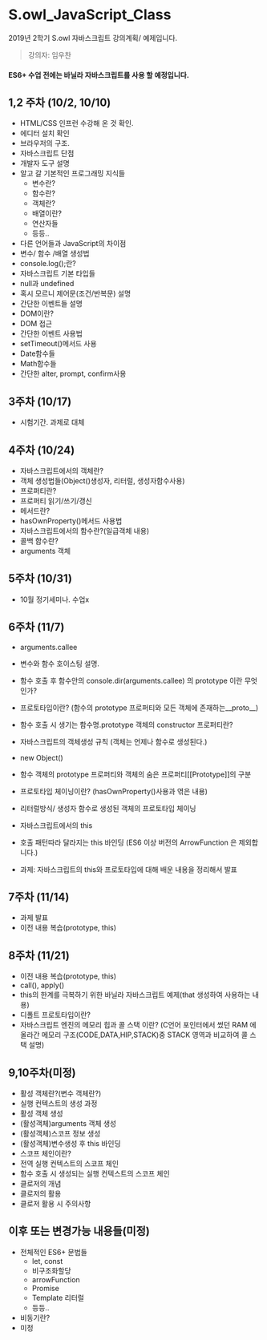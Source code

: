 # S.owl_JavaScript_Class
2019년 2학기 S.owl 자바스크립트 강의계획/ 예제입니다.<br>
>강의자: 임우찬
#### ES6+ 수업 전에는 바닐라 자바스크립트를 사용 할 예정입니다.
## 1,2 주차 (10/2, 10/10)
  - HTML/CSS 인프런 수강해 온 것 확인.
  - 에디터 설치 확인
  - 브라우저의 구조.
  - 자바스크립트 단점
  - 개발자 도구 설명
  - 알고 갈 기본적인 프로그래밍 지식들
      -  변수란?
      -  함수란?
      -  객체란?
      -  배열이란?
      -  연산자들
      -  등등..
  - 다른 언어들과 JavaScript의 차이점
  - 변수/ 함수 /배열 생성법
  - console.log();란?
  - 자바스크립트 기본 타입들
  - null과 undefined
  - 혹시 모르니 제어문(조건/반복문) 설명
  - 간단한 이벤트들 설명
  - DOM이란?
  - DOM 접근
  - 간단한 이벤트 사용법
  - setTimeout()메서드 사용
  - Date함수들
  - Math함수들
  - 간단한 alter, prompt, confirm사용
## 3주차 (10/17)
  - 시험기간. 과제로 대체
## 4주차 (10/24)
  - 자바스크립트에서의 객체란?
  - 객체 생성법들(Object()생성자, 리터럴, 생성자함수사용)
  - 프로퍼티란?
  - 프로퍼티 읽기/쓰기/갱신
  - 메서드란?
  - hasOwnProperty()메서드 사용법
  - 자바스크립트에서의 함수란?(일급객체 내용)
  - 콜백 함수란?
  - arguments 객체
## 5주차 (10/31)
  - 10월 정기세미나. 수업x
## 6주차 (11/7)
  - arguments.callee
  - 변수와 함수 호이스팅 설명.
  - 함수 호출 후 함수안의 console.dir(arguments.callee) 의 prototype 이란 무엇인가?
  - 프로토타입이란? (함수의 prototype 프로퍼티와 모든 객체에 존재하는__proto__)
  - 함수 호출 시 생기는 함수명.prototype 객체의 constructor 프로퍼티란?
  - 자바스크립트의 객체생성 규칙 (객체는 언제나 함수로 생성된다.)
  - new Object()
  - 함수 객체의 prototype 프로퍼티와 객체의 숨은 프로퍼티[[Prototype]]의 구분
  - 프로토타입 체이닝이란? (hasOwnProperty()사용과 엮은 내용)
  - 리터럴방식/ 생성자 함수로 생성된 객체의 프로토타입 체이닝
  - 자바스크립트에서의 this
  - 호출 패턴따라 달라지는 this 바인딩 (ES6 이상 버전의 ArrowFunction 은 제외합니다.)
  
  - 과제: 자바스크립트의 this와 프로토타입에 대해 배운 내용을 정리해서 발표  
## 7주차 (11/14)
  - 과제 발표
  - 이전 내용 복습(prototype, this)
## 8주차 (11/21)
  - 이전 내용 복습(prototype, this)
  - call(), apply()
  - this의 한계를 극복하기 위한 바닐라 자바스크립트 예제(that 생성하여 사용하는 내용)
  - 디폴트 프로토타입이란?
  - 자바스크립트 엔진의 메모리 힙과 콜 스택 이란?
  (C언어 포인터에서 썼던 RAM 에 올라간 메모리 구조(CODE,DATA,HIP,STACK)중 STACK 영역과 비교하여 콜 스택 설명)
## 9,10주차(미정)
  - 활성 객체란?(변수 객체란?)
  - 실행 컨텍스트의 생성 과정
  - 활성 객체 생성
  - (활성객체)arguments 객체 생성
  - (활성객체)스코프 정보 생성
  - (활성객체)변수생성 후 this 바인딩
  - 스코프 체인이란?
  - 전역 실행 컨텍스트의 스코프 체인
  - 함수 호출 시 생성되는 실행 컨텍스트의 스코프 체인
  - 클로저의 개념
  - 클로저의 활용
  - 클로저 활용 시 주의사항
## 이후 또는 변경가능 내용들(미정)
  - 전체적인 ES6+ 문법들
     -  let, const
     -  비구조화할당
     -  arrowFunction
     -  Promise
     -  Template 리터럴
     -  등등..
  - 비동기란?
  - 미정
